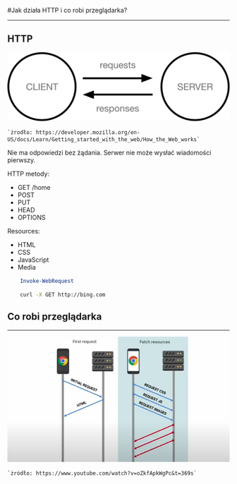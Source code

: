 #Jak działa HTTP i co robi przeglądarka? 
***
## HTTP 
![warstwy](img/simple-client-server.png)

    `żrodło: https://developer.mozilla.org/en-US/docs/Learn/Getting_started_with_the_web/How_the_Web_works`

Nie ma odpowiedzi bez żądania. Serwer nie może wysłać wiadomości pierwszy.

HTTP metody:    
- GET /home
- POST
- PUT
- HEAD
- OPTIONS

Resources:
- HTML
- CSS
- JavaScript
- Media

```powershell
    Invoke-WebRequest
```
```sh
    curl -X GET http://bing.com
```

## Co robi przeglądarka
***

![warstwy](img/browser.png)

    `żródło: https://www.youtube.com/watch?v=oZkfApkWgPc&t=369s`